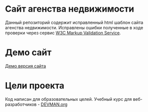 # Сайт агенства недвижимости

Данный репозиторий содержит исправленный html шаблон сайта агенства недвижимости. Исправлены ошибки полученные в ходе проверки через сервис [W3C Markup Validation Service](https://validator.w3.org/).

# Демо сайт

[Демо версия сайта](https://igorzakhar.github.io/21_valid_markup/)

# Цели проекта

Код написан для образовательных целей. Учебный курс для веб-разработчиков - [DEVMAN.org](https://devman.org)
